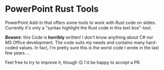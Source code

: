 PowerPoint Rust Tools
=====================

PowerPoint Add-In that offers some tools to work with Rust code on slides. Currently it's only a "syntax highlight the Rust code in this text box"-tool.

***Beware***: this Code is **horribly** written! I don't know anything about C# nor MS Office development. The code suits *my* needs and contains many hard-coded values. In fact, I'm pretty sure this is the worst code I wrote in the last few years ... 

Feel free to try to improve it, though :wink: I'd be happy to accept a PR.


